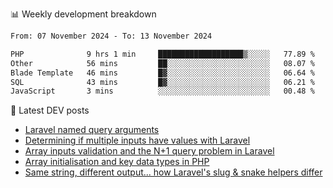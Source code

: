 📊 Weekly development breakdown
<!--START_SECTION:waka-->

```txt
From: 07 November 2024 - To: 13 November 2024

PHP              9 hrs 1 min     ███████████████████▒░░░░░   77.89 %
Other            56 mins         ██░░░░░░░░░░░░░░░░░░░░░░░   08.07 %
Blade Template   46 mins         █▓░░░░░░░░░░░░░░░░░░░░░░░   06.64 %
SQL              43 mins         █▓░░░░░░░░░░░░░░░░░░░░░░░   06.21 %
JavaScript       3 mins          ░░░░░░░░░░░░░░░░░░░░░░░░░   00.48 %
```

<!--END_SECTION:waka-->

📕 Latest DEV posts
<!-- BLOG-POST-LIST:START -->
- [Laravel named query arguments](https://dev.to/michaelvickersuk/laravel-named-query-arguments-28kd)
- [Determining if multiple inputs have values with Laravel](https://dev.to/michaelvickersuk/determining-if-multiple-inputs-have-values-with-laravel-km6)
- [Array inputs validation and the N+1 query problem in Laravel](https://dev.to/michaelvickersuk/array-inputs-validation-and-the-n1-query-problem-in-laravel-2agb)
- [Array initialisation and key data types in PHP](https://dev.to/michaelvickersuk/array-initialisation-and-key-data-types-in-php-1e5b)
- [Same string, different output... how Laravel&#39;s slug &amp; snake helpers differ](https://dev.to/michaelvickersuk/same-string-different-output-how-laravels-slug-snake-helpers-differ-1ccj)
<!-- BLOG-POST-LIST:END -->
